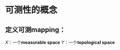 # 可测性的概念
## 定义可测mapping：
$X$：一个**measurable space**
$Y$：一个**topological space**
<!--stackedit_data:
eyJoaXN0b3J5IjpbLTc5MzY4ODY2NSwtMTk5MTU1NjA0Nl19
-->